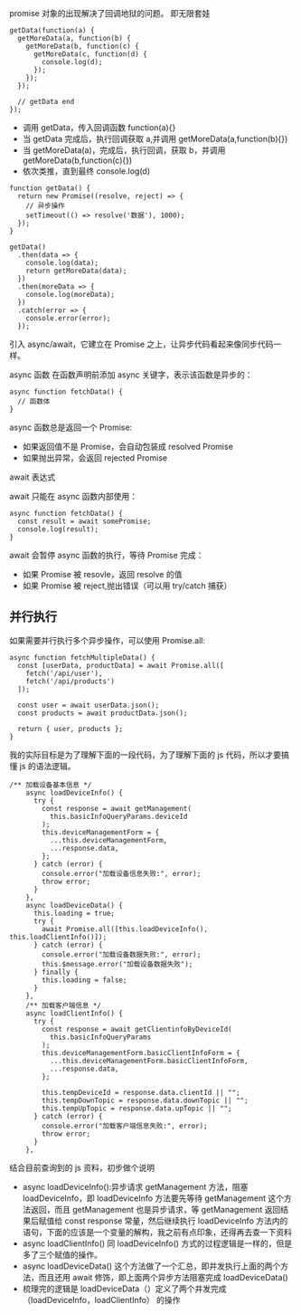 promise 对象的出现解决了回调地狱的问题。
即无限套娃

```
getData(function(a) {
  getMoreData(a, function(b) {
    getMoreData(b, function(c) {
      getMoreData(c, function(d) {
        console.log(d);
      });
    });
  });

  // getData end
});
```

- 调用 getData，传入回调函数 function(a){}
- 当 getData 完成后，执行回调获取 a,并调用 getMoreData(a,function(b){})
- 当 getMoreData(a)，完成后，执行回调，获取 b，并调用 getMoreData(b,function(c){})
- 依次类推，直到最终 console.log(d)

```
function getData() {
  return new Promise((resolve, reject) => {
    // 异步操作
    setTimeout(() => resolve('数据'), 1000);
  });
}

getData()
  .then(data => {
    console.log(data);
    return getMoreData(data);
  })
  .then(moreData => {
    console.log(moreData);
  })
  .catch(error => {
    console.error(error);
  });
```

引入 async/await，它建立在 Promise 之上，让异步代码看起来像同步代码一样。

async 函数
在函数声明前添加 async 关键字，表示该函数是异步的：

```
async function fetchData() {
  // 函数体
}
```

async 函数总是返回一个 Promise:

- 如果返回值不是 Promise，会自动包装成 resolved Promise
- 如果抛出异常，会返回 rejected Promise

await 表达式

await 只能在 async 函数内部使用：

```
async function fetchData() {
  const result = await somePromise;
  console.log(result);
}
```

await 会暂停 async 函数的执行，等待 Promise 完成：

- 如果 Promise 被 resovle，返回 resolve 的值
- 如果 Promise 被 reject,抛出错误（可以用 try/catch 捕获）

## 并行执行

如果需要并行执行多个异步操作，可以使用 Promise.all:

```
async function fetchMultipleData() {
  const [userData, productData] = await Promise.all([
    fetch('/api/user'),
    fetch('/api/products')
  ]);

  const user = await userData.json();
  const products = await productData.json();

  return { user, products };
}
```

我的实际目标是为了理解下面的一段代码，为了理解下面的 js 代码，所以才要搞懂 js 的语法逻辑。

```
/** 加载设备基本信息 */
    async loadDeviceInfo() {
      try {
        const response = await getManagement(
          this.basicInfoQueryParams.deviceId
        );
        this.deviceManagementForm = {
          ...this.deviceManagementForm,
          ...response.data,
        };
      } catch (error) {
        console.error("加载设备信息失败:", error);
        throw error;
      }
    },
    async loadDeviceData() {
      this.loading = true;
      try {
        await Promise.all([this.loadDeviceInfo(), this.loadClientInfo()]);
      } catch (error) {
        console.error("加载设备数据失败:", error);
        this.$message.error("加载设备数据失败");
      } finally {
        this.loading = false;
      }
    },
    /** 加载客户端信息 */
    async loadClientInfo() {
      try {
        const response = await getClientinfoByDeviceId(
          this.basicInfoQueryParams
        );
        this.deviceManagementForm.basicClientInfoForm = {
          ...this.deviceManagementForm.basicClientInfoForm,
          ...response.data,
        };

        this.tempDeviceId = response.data.clientId || "";
        this.tempDownTopic = response.data.downTopic || "";
        this.tempUpTopic = response.data.upTopic || "";
      } catch (error) {
        console.error("加载客户端信息失败:", error);
        throw error;
      }
    },
```

结合目前查询到的 js 资料，初步做个说明

- async loadDeviceInfo():异步请求 getManagement 方法，阻塞 loadDeviceInfo，即 loadDeviceInfo 方法要先等待 getManagement 这个方法返回，而且 getManagement 也是异步请求，等 getManagement 返回结果后赋值给 const response 常量，然后继续执行 loadDeviceInfo 方法内的语句，下面的应该是一个变量的解构，我之前有点印象，还得再去查一下资料
- async loadClientInfo() 同 loadDeviceInfo() 方式的过程逻辑是一样的，但是多了三个赋值的操作。
- async loadDeviceData() 这个方法做了一个汇总，即并发执行上面的两个方法，而且还用 await 修饰，即上面两个异步方法阻塞完成 loadDeviceData()
- 梳理完的逻辑是 loadDeviceData（）定义了两个并发完成 （loadDeviceInfo，loadClientInfo） 的操作

